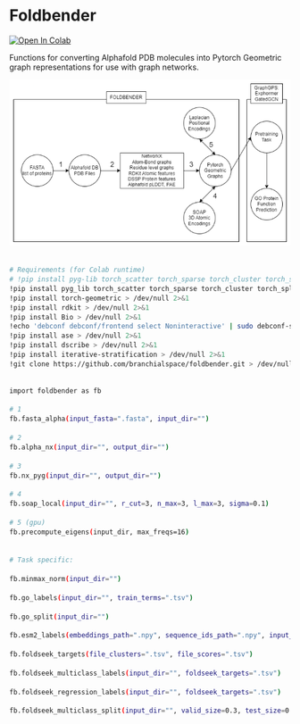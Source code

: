 # Foldbender

<a target="_blank" href="https://colab.research.google.com/github/branchialspace/foldbender/blob/main/foldbender.ipynb">
  <img src="https://colab.research.google.com/assets/colab-badge.svg" alt="Open In Colab"/>
</a>

Functions for converting Alphafold PDB molecules into Pytorch Geometric graph representations for use with graph networks.


  
![](foldbent.png)



```bash

# Requirements (for Colab runtime)
# !pip install pyg-lib torch_scatter torch_sparse torch_cluster torch_spline_conv -f https://data.pyg.org/whl/torch-2.1.0+cu121.html > /dev/null 2>&1
!pip install pyg_lib torch_scatter torch_sparse torch_cluster torch_spline_conv -f https://data.pyg.org/whl/torch-2.1.0+cpu.html > /dev/null 2>&1
!pip install torch-geometric > /dev/null 2>&1
!pip install rdkit > /dev/null 2>&1
!pip install Bio > /dev/null 2>&1
!echo 'debconf debconf/frontend select Noninteractive' | sudo debconf-set-selections > /dev/null 2>&1 && sudo apt-get install -y dssp > /dev/null 2>&1
!pip install ase > /dev/null 2>&1
!pip install dscribe > /dev/null 2>&1
!pip install iterative-stratification > /dev/null 2>&1
!git clone https://github.com/branchialspace/foldbender.git > /dev/null 2>&1

```

```bash

import foldbender as fb

# 1
fb.fasta_alpha(input_fasta=".fasta", input_dir="")

# 2
fb.alpha_nx(input_dir="", output_dir="")

# 3
fb.nx_pyg(input_dir="", output_dir="")

# 4
fb.soap_local(input_dir="", r_cut=3, n_max=3, l_max=3, sigma=0.1)

# 5 (gpu)
fb.precompute_eigens(input_dir, max_freqs=16)


# Task specific:

fb.minmax_norm(input_dir="")

fb.go_labels(input_dir="", train_terms=".tsv")

fb.go_split(input_dir="")

fb.esm2_labels(embeddings_path=".npy", sequence_ids_path=".npy", input_dir="")

fb.foldseek_targets(file_clusters=".tsv", file_scores=".tsv")

fb.foldseek_multiclass_labels(input_dir="", foldseek_targets=".tsv")

fb.foldseek_regression_labels(input_dir="", foldseek_targets=".tsv")

fb.foldseek_multiclass_split(input_dir="", valid_size=0.3, test_size=0.3, random_state=42)
